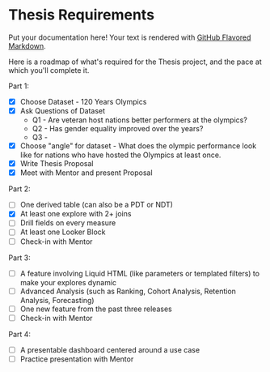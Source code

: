 # Thesis Requirements

Put your documentation here! Your text is rendered with [GitHub Flavored Markdown](https://help.github.com/articles/github-flavored-markdown).

Here is a roadmap of what's required for the Thesis project, and the pace at which you'll complete it.

Part 1:

- [x] Choose Dataset - 120 Years Olympics
- [x] Ask Questions of Dataset
    - Q1 - Are veteran host nations better performers at the olympics?
    - Q2 - Has gender equality improved over the years?
    - Q3 -
- [x] Choose "angle" for dataset - What does the olympic performance look like for nations who have hosted the Olympics at least once.
- [x] Write Thesis Proposal
- [x] Meet with Mentor and present Proposal

Part 2:

- [ ] One derived table (can also be a PDT or NDT)
- [x] At least one explore with 2+ joins
- [ ] Drill fields on every measure
- [ ] At least one Looker Block
- [ ] Check-in with Mentor

Part 3:

- [ ] A feature involving Liquid HTML (like parameters or templated filters) to make your explores dynamic
- [ ] Advanced Analysis (such as Ranking, Cohort Analysis, Retention Analysis, Forecasting)
- [ ] One new feature from the past three releases
- [ ] Check-in with Mentor

Part 4:

- [ ] A presentable dashboard centered around a use case
- [ ] Practice presentation with Mentor
